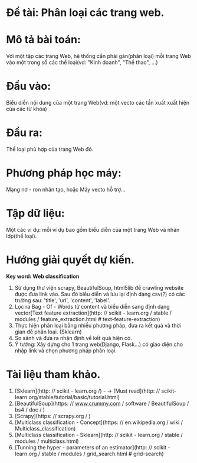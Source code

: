 # Đề tài: Phân loại các trang web.

# Mô tả bài toán:

Với một tập các trang Web, hệ thống cần phải gán(phân loại) mỗi trang Web vào một trong số các thể loại(vd: "Kinh doanh", "Thể thao", ...)

# Đầu vào:

Biểu diễn nội dung của một trang Web(vd: một vecto các tần xuất xuất hiện của các từ khóa)

# Đầu ra:

Thể loại phù hợp của trang Web đó.

# Phương pháp học máy:

Mạng nơ - ron nhân tạo, hoặc Máy vecto hỗ trợ...

# Tập dữ liệu:

Một các ví dụ: mỗi ví dụ bao gồm biểu diễn của một trang Web và nhãn lớp(thể loại).

# Hướng giải quyết dự kiến.

**Key word: Web classification**

1. Sử dụng thư viện scrapy, BeautifulSoup, html5lib để crawling website được đưa link vào. Sau đó biểu diễn và lưu lại định dạng csv(?) có các trường sau: 'title', 'url', 'content', 'label'.
2. Lọc ra Bag - Of - Words từ content và biểu diễn sang định dạng vector[Text feature extraction](http: // scikit - learn.org / stable / modules / feature_extraction.html  # text-feature-extraction)
3. Thực hiện phân loại bằng nhiều phương pháp, đưa ra kết quả và thời gian để phân loại. (Sklearn)
4. So sánh và đưa ra nhận định về kết quả hiện có.
5. Ý tưởng: Xây dựng cho 1 trang web(Django, Flask...) có giao diện cho nhập link và chọn phương pháp phân loại.

# Tài liệu tham khảo.

1. [Sklearn](http: // scikit - learn.org /) - -> [Must read](http: // scikit-learn.org/stable/tutorial/basic/tutorial.html)
2. [BeautifulSoup](https: // www.crummy.com / software / BeautifulSoup / bs4 / doc / )
3. [Scrapy](https: // scrapy.org / )
4. [Multiclass classification - Concept](https: // en.wikipedia.org / wiki / Multiclass_classification)
5. [Multiclass classification - Sklearn](http: // scikit - learn.org / stable / modules / multiclass.html)
6. [Tunning the hyper - parameters of an estimator](http: // scikit - learn.org / stable / modules / grid_search.html  # grid-search)
